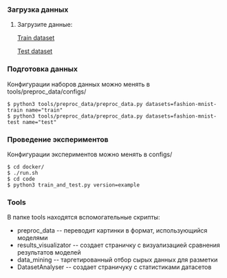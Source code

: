 ### Загрузка данных
1. Загрузите данные:

   [Train dataset](https://drive.google.com/drive/folders/1-Azvod5qbqpdo0CKijjZH-eQf-JYWaDE?usp=sharing)
   
   [Test dataset](https://drive.google.com/drive/folders/1I8ZuEkHzAL8-MOHIhvY5qx6Kk-H7QSwb?usp=sharing) 
### Подготовка данных
Конфигурации наборов данных можно менять в tools/preproc_data/configs/ 
```console
$ python3 tools/preproc_data/preproc_data.py datasets=fashion-mnist-train name="train"
$ python3 tools/preproc_data/preproc_data.py datasets=fashion-mnist-test name="test"
``` 
### Проведение экспериментов
Конфигурации экспериментов можно менять в configs/ 
```console
$ cd docker/
$ ./run.sh
$ cd code
$ python3 train_and_test.py version=example
```

### Tools
В папке tools находятся вспомогательные скрипты:
* preproc_data -- переводит картинки в формат, использующийся моделями
* results_visualizator -- создает страничку с визуализацией сравнения результатов моделей
* data_mining -- таргетированный отбор сырых данных для разметки
* DatasetAnalyser -- создает страничуку с статистиками датасетов
